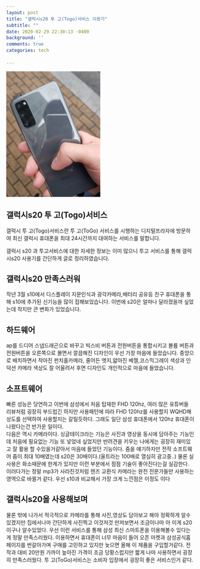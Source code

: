 ```yaml
---
layout: post
title: "갤럭시s20 투 고(Togo)서비스 이용기"
subtitle: ""
date: 2020-02-29 22:30:13 -0400
background: ''
comments: true
categories: tech

---
```


<img src="https://github.com/taehoonoh/taehoonoh.github.io/blob/master/img/posts/s20.jpg" width="50%">

## 갤럭시s20 투 고(Togo)서비스

갤럭시 투 고(Togo)서비스란 투 고(ToGo) 서비스를 시행하는 디지털프라자에 방문하여 최신 갤럭시 휴대폰을 최대 24시간까지 대여하는 서비스를 말합니다.

갤럭시 s20 과 투고서비스에 대한 자세한 정보는 이미 많으니 투고 서비스를 통해 갤럭시s20 사용기를 간단하게 글로 정리하였습니다.

## 갤럭시s20 만족스러워

 작년 3월 s10에서 디스플레이 지문인식과 광각카메라,배터리 공유등 친구 휴대폰을 통해 s10에 추가된 신기능을 많이 접해보았습니다. 이번에 s20은 얼마나 달라졌을까 싶었는데 작지만 큰 변화가 있었습니다. 

## 하드웨어

 ap를 드디어 스냅드래곤으로 바꾸고 빅스비 버튼과 전원버튼을 통합시키고 볼륨 버튼과 전원버튼을 오른쪽으로 몰면서 깔끔해진 디자인이 우선 가장 마음에 들었습니다. 중앙으로 배치하면서 작아진 펀치홀카메라, 줄어든 엣지,얇아진 베젤,코스믹그레이 색상과 인덕션 카메라 색상도 잘 어울려서 후면 디자인도 개인적으로 마음에 들었습니다.

## 소프트웨어

빠른 성능은 당연하고 이번에 삼성에서 처음 탑재한 FHD 120hz, 여러 많은 유튜버들 리뷰처럼 굉장히 부드럽긴 하지만 사용패턴에 따라 FHD 120hz를 사용할지 WQHD해상도를 선택하여 사용할지는 갈릴듯하다. 그래도 일단 삼성 휴대폰에서 120hz 휴대폰이 나왔다는건 반가운 일이다.   
다음은 역시 카메라이다. 싱글테이크라는 기능은 사진과 영상을 동시에 담아주는 기능인데 처음에 필요없는 기능 또 넣었네 싶었지만 반려견을 키우는 나에게는 굉장히 재미있고 잘 활용 할 수있을거같아서 마음에 들었던 기능이다. 줌을 얘기하자만 전작 소프트웨어 줌이 최대 10배였는데 s20은 30배이다.(울트라는 100배로 열심히 광고중..) 물론 실사용은 화소때문에 한계가 있지만 이런 부분에서 점점 기술이 좋아진다는걸 실감한다. 이러다가는 정말 mp3가 사라진것처럼 렌즈 교환식 카메라는 완전 전문가들만 사용하는 영역으로 바뀔거 같다. 우선 s10과 비교해서 가장 크게 느낀점은 이정도 이다

## 갤럭시s20을 사용해보며

물론 밖에 나가서 적극적으로 카메라를 통해 사진,영상도 담아보고 해야 정확하게 알수 있겠지만 집에서나마 간단하게 사진찍고 이것저것 만져보면서 조금이나마 아 이게 s20이구나 알수있었다. 우선 이런 서비스를 통해 삼성 최신 스마트폰을 이용해볼수 있다는게 정말 만족스러웠다. 이용하면서 휴대폰이 너무 마음이 들어 오픈 마켓과 삼성공식홈페이지를 번갈아가며 구매를 고민하고 있지만 늦으면 올해 이 제품을 구입할거같다. 전작과 대비 20만원 가까이 높아진 가격이 조금 당황스럽지만 짧게 나마 사용하면서 굉장히 만족스러웠다. 투 고(ToGo)서비스는 소비자 입장에서 굉장히 좋은 서비스인거 같다.